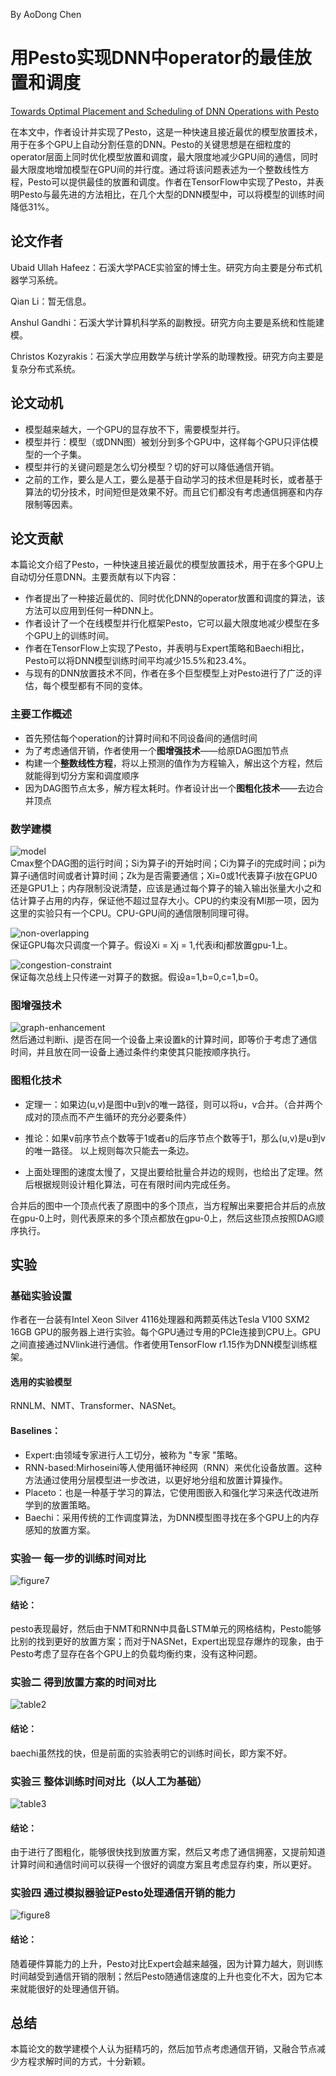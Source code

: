 By AoDong Chen
# 用Pesto实现DNN中operator的最佳放置和调度
[Towards Optimal Placement and Scheduling of DNN Operations with Pesto](https://dl.acm.org/doi/pdf/10.1145/3464298.3476132)

在本文中，作者设计并实现了Pesto，这是一种快速且接近最优的模型放置技术，用于在多个GPU上自动分割任意的DNN。Pesto的关键思想是在细粒度的operator层面上同时优化模型放置和调度，最大限度地减少GPU间的通信，同时最大限度地增加模型在GPU间的并行度。通过将该问题表述为一个整数线性方程，Pesto可以提供最佳的放置和调度。作者在TensorFlow中实现了Pesto，并表明Pesto与最先进的方法相比，在几个大型的DNN模型中，可以将模型的训练时间降低31%。  

## 论文作者
Ubaid Ullah Hafeez：石溪大学PACE实验室的博士生。研究方向主要是分布式机器学习系统。  

Qian Li：暂无信息。  

Anshul Gandhi：石溪大学计算机科学系的副教授。研究方向主要是系统和性能建模。  

Christos Kozyrakis：石溪大学应用数学与统计学系的助理教授。研究方向主要是复杂分布式系统。

## 论文动机
- 模型越来越大，一个GPU的显存放不下，需要模型并行。
- 模型并行：模型（或DNN图）被划分到多个GPU中，这样每个GPU只评估模型的一个子集。
- 模型并行的关键问题是怎么切分模型？切的好可以降低通信开销。
- 之前的工作，要么是人工，要么是基于自动学习的技术但是耗时长，或者基于算法的切分技术，时间短但是效果不好。而且它们都没有考虑通信拥塞和内存限制等因素。
 

## 论文贡献
本篇论文介绍了Pesto，一种快速且接近最优的模型放置技术，用于在多个GPU上自动切分任意DNN。主要贡献有以下内容：
- 作者提出了一种接近最优的、同时优化DNN的operator放置和调度的算法，该方法可以应用到任何一种DNN上。
- 作者设计了一个在线模型并行化框架Pesto，它可以最大限度地减少模型在多个GPU上的训练时间。
- 作者在TensorFlow上实现了Pesto，并表明与Expert策略和Baechi相比，Pesto可以将DNN模型训练时间平均减少15.5%和23.4%。 
- 与现有的DNN放置技术不同，作者在多个巨型模型上对Pesto进行了广泛的评估，每个模型都有不同的变体。


### 主要工作概述
- 首先预估每个operation的计算时间和不同设备间的通信时间
- 为了考虑通信开销，作者使用一个**图增强技术**——给原DAG图加节点
- 构建一个**整数线性方程**，将以上预测的值作为方程输入，解出这个方程，然后就能得到切分方案和调度顺序
- 因为DAG图节点太多，解方程太耗时。作者设计出一个**图粗化技术**——去边合并顶点


### 数学建模
![model](https://cdn.jsdelivr.net/gh/CAD2115/image-hosting@main/20220119/model.26ix1dswu4ps.webp)  
Cmax整个DAG图的运行时间；Si为算子i的开始时间；Ci为算子i的完成时间；pi为算子i通信时间或者计算时间；Zk为是否需要通信；Xi=0或1代表算子i放在GPU0还是GPU1上；内存限制没说清楚，应该是通过每个算子的输入输出张量大小之和估计算子占用的内存，保证他不超过显存大小。CPU的约束没有Ml那一项，因为这里的实验只有一个CPU。CPU-GPU间的通信限制同理可得。

![non-overlapping](https://cdn.jsdelivr.net/gh/CAD2115/image-hosting@main/20220119/non-overlapping.43aw631k2us0.webp)  
保证GPU每次只调度一个算子。假设Xi = Xj = 1,代表i和j都放置gpu-1上。

![congestion-constraint](https://cdn.jsdelivr.net/gh/CAD2115/image-hosting@main/20220119/congestion-constraint.37gkq1dnf7g0.webp)  
保证每次总线上只传递一对算子的数据。假设a=1,b=0,c=1,b=0。

### 图增强技术
![graph-enhancement](https://cdn.jsdelivr.net/gh/CAD2115/image-hosting@main/20220119/graph-enhancement.7gbflr0vppg0.webp)  
然后通过判断i、j是否在同一个设备上来设置k的计算时间，即等价于考虑了通信时间，并且放在同一设备上通过条件约束使其只能按顺序执行。
   
### 图粗化技术
- 定理一：如果边(u,v)是图中u到v的唯一路径，则可以将u，v合并。（合并两个成对的顶点而不产生循环的充分必要条件）
- 推论：如果v前序节点个数等于1或者u的后序节点个数等于1，那么(u,v)是u到v的唯一路径。
以上规则每次只能去一条边。

- 上面处理图的速度太慢了，又提出要给批量合并边的规则，也给出了定理。然后根据规则设计粗化算法，可在有限时间内完成任务。

合并后的图中一个顶点代表了原图中的多个顶点，当方程解出来要把合并后的点放在gpu-0上时，则代表原来的多个顶点都放在gpu-0上，然后这些顶点按照DAG顺序执行。


## 实验
### 基础实验设置
作者在一台装有Intel Xeon Silver 4116处理器和两颗英伟达Tesla V100 SXM2 16GB GPU的服务器上进行实验。每个GPU通过专用的PCIe连接到CPU上。GPU之间直接通过NVlink进行通信。作者使用TensorFlow r1.15作为DNN模型训练框架。

#### 选用的实验模型
RNNLM、NMT、Transformer、NASNet。

#### Baselines：
- Expert:由领域专家进行人工切分，被称为 "专家 "策略。
- RNN-based:Mirhoseini等人使用循环神经网（RNN）来优化设备放置。这种方法通过使用分层模型进一步改进，以更好地分组和放置计算操作。
- Placeto：也是一种基于学习的算法，它使用图嵌入和强化学习来迭代改进所学到的放置策略。
- Baechi：采用传统的工作调度算法，为DNN模型图寻找在多个GPU上的内存感知的放置方案。
### 实验一  每一步的训练时间对比
![figure7](https://cdn.jsdelivr.net/gh/CAD2115/image-hosting@main/20220119/figure7.16d81s7shvcw.webp)  
#### 结论：
pesto表现最好，然后由于NMT和RNN中具备LSTM单元的网格结构，Pesto能够比别的找到更好的放置方案；而对于NASNet，Expert出现显存爆炸的现象，由于Pesto考虑了显存在各个GPU上的负载均衡约束，没有这种问题。

### 实验二 得到放置方案的时间对比
![table2](https://cdn.jsdelivr.net/gh/CAD2115/image-hosting@main/20220119/table2.1914lag17h8g.webp)  
#### 结论：
baechi虽然找的快，但是前面的实验表明它的训练时间长，即方案不好。

### 实验三 整体训练时间对比（以人工为基础）
![table3](https://cdn.jsdelivr.net/gh/CAD2115/image-hosting@main/20220119/table3.4cq04omiijg0.webp)  
#### 结论：
由于进行了图粗化，能够很快找到放置方案，然后又考虑了通信拥塞，又提前知道计算时间和通信时间可以获得一个很好的调度方案且考虑显存约束，所以更好。

### 实验四 通过模拟器验证Pesto处理通信开销的能力
![figure8](https://cdn.jsdelivr.net/gh/CAD2115/image-hosting@main/20220119/figure8.2s69ddu1cws0.webp)
#### 结论：
随着硬件算能力的上升，Pesto对比Expert会越来越强，因为计算力越大，则训练时间越受到通信开销的限制；然后Pesto随通信速度的上升也变化不大，因为它本来就能很好的处理通信开销。

## 总结
本篇论文的数学建模个人认为挺精巧的，然后加节点考虑通信开销，又融合节点减少方程求解时间的方式，十分新颖。
